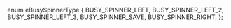 enum eBusySpinnerType
{
	BUSY_SPINNER_LEFT,
	BUSY_SPINNER_LEFT_2,
	BUSY_SPINNER_LEFT_3,
	BUSY_SPINNER_SAVE,
	BUSY_SPINNER_RIGHT,
};